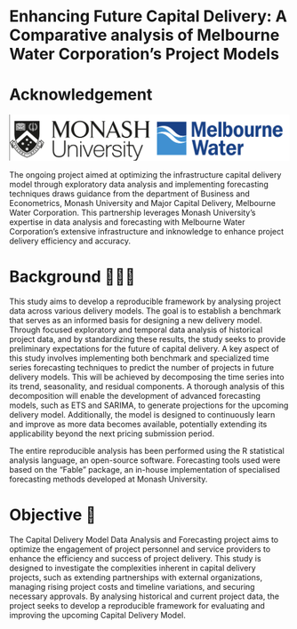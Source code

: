 


# Enhancing Future Capital Delivery: A Comparative analysis of Melbourne Water Corporation’s Project Models


# Acknowledgement


![](https://github.com/arinbaruah/capital_delivery_model_analysis/blob/main/org_logo.png)

The ongoing project aimed at optimizing the infrastructure capital delivery model through exploratory data analysis and implementing forecasting techniques draws guidance from the department of Business and Econometrics, Monash University and Major Capital Delivery, Melbourne Water Corporation. This partnership leverages Monash University’s expertise in data analysis and forecasting with Melbourne Water Corporation’s extensive infrastructure and inknowledge to enhance project delivery efficiency and accuracy.

# Background 🕵🏻‍♀️

This study aims to develop a reproducible framework by analysing project data across various delivery models. The goal is to establish a benchmark that serves as an informed basis for designing a new delivery model. Through focused exploratory and temporal data analysis of historical project data, and by standardizing these results, the study seeks to provide preliminary expectations for the future of capital delivery. A key aspect of this study involves implementing both benchmark and specialized time series forecasting techniques to predict the number of projects in future delivery models. This will be achieved by decomposing the time series into its trend, seasonality, and residual components. A thorough analysis of this decomposition will enable the development of advanced forecasting models, such as ETS and SARIMA, to generate projections for the upcoming delivery model. Additionally, the model is designed to continuously learn and improve as more data becomes available, potentially extending its applicability beyond the next pricing submission period.

The entire reproducible analysis has been performed using the R statistical analysis language, an open-source software. Forecasting tools used were based on the “Fable” package, an in-house implementation of specialised forecasting methods developed at Monash University. 


# Objective 🤔

The Capital Delivery Model Data Analysis and Forecasting project aims to optimize the engagement of project personnel and service providers to enhance the efficiency and success of project delivery. This study is designed to investigate the complexities inherent in capital delivery projects, such as extending partnerships with external organizations, managing rising project costs and timeline variations, and securing necessary approvals. By analysing historical and current project data, the project seeks to develop a reproducible framework for evaluating and improving the upcoming Capital Delivery Model.